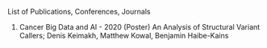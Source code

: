 List of Publications, Conferences, Journals

1) Cancer Big Data and AI - 2020 (Poster)
An Analysis of Structural Variant Callers; Denis Keimakh, Matthew Kowal, Benjamin Haibe-Kains

